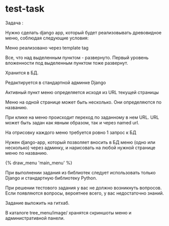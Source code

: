 # test-task
Задача :

Нужно сделать django app, который будет реализовывать древовидное меню, соблюдая следующие условия:

Меню реализовано через template tag

Все, что над выделенным пунктом - развернуто. Первый уровень вложенности под выделенным пунктом тоже развернут.

Хранится в БД.

Редактируется в стандартной админке Django

Активный пункт меню определяется исходя из URL текущей страницы

Меню на одной странице может быть несколько. Они определяются по названию.

При клике на меню происходит переход по заданному в нем URL. URL может быть задан как явным образом, так и через named url.

На отрисовку каждого меню требуется ровно 1 запрос к БД

Нужен django-app, который позволяет вносить в БД меню (одно или несколько) через админку, и нарисовать на любой нужной странице меню по названию.

{% draw_menu 'main_menu' %}

При выполнении задания из библиотек следует использовать только Django и стандартную библиотеку Python.

При решении тестового задания у вас не должно возникнуть вопросов. Если появляются вопросы, вероятнее всего, у вас недостаточно знаний.

Задание выложить на гитхаб.

В каталоге tree_menu/image/ хранятся скриншоты меню  и административной панели. 

